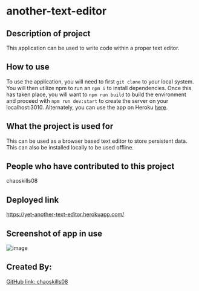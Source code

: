 # another-text-editor
## Description of project
This application can be used to write code within a proper text editor.
## How to use
To use the application, you will need to first `git clone` to your local system. You will then utilize npm to run an `npm i` to install dependencies. Once this has taken place, you will want to `npm run build` to build the environment and proceed with `npm run dev:start` to create the server on your localhost:3010. Alternately, you can use the app on Heroku [here](https://yet-another-text-editor.herokuapp.com/).
## What the project is used for
This can be used as a browser based text editor to store persistent data. This can also be installed locally to be used offline.
## People who have contributed to this project
chaoskills08
## Deployed link
https://yet-another-text-editor.herokuapp.com/
## Screenshot of app in use
![image](https://user-images.githubusercontent.com/55863153/193187271-1bbb9734-1819-4083-8e99-62b7198f4036.png)
## Created By:
[GitHub link: chaoskills08](https://github.com/chaoskills08)
  
